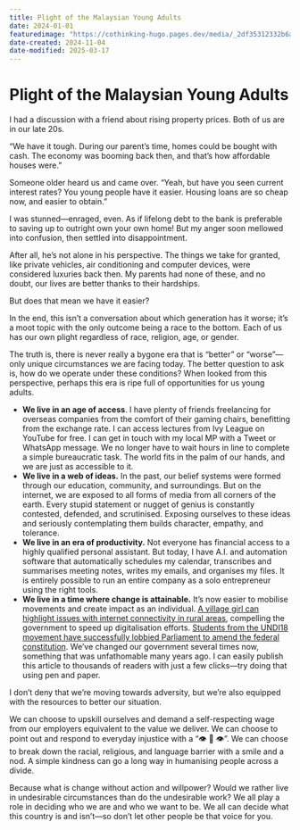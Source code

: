 ```yaml
---
title: Plight of the Malaysian Young Adults
date: 2024-01-01
featuredimage: "https://cothinking-hugo.pages.dev/media/_2df35312332b6adf50bc5359c8ddec04_MD5.jpg"
date-created: 2024-11-04
date-modified: 2025-03-17
---
```


# Plight of the Malaysian Young Adults

I had a discussion with a friend about rising property prices. Both of us are in our late 20s.

“We have it tough. During our parent’s time, homes could be bought with cash. The economy was booming back then, and that’s how affordable houses were.”

Someone older heard us and came over. “Yeah, but have you seen current interest rates? You young people have it easier. Housing loans are so cheap now, and easier to obtain.”

I was stunned—enraged, even. As if lifelong debt to the bank is preferable to saving up to outright own your own home! But my anger soon mellowed into confusion, then settled into disappointment.

After all, he’s not alone in his perspective. The things we take for granted, like private vehicles, air conditioning and computer devices, were considered luxuries back then. My parents had none of these, and no doubt, our lives are better thanks to their hardships.

But does that mean we have it easier?

In the end, this isn’t a conversation about which generation has it worse; it’s a moot topic with the only outcome being a race to the bottom. Each of us has our own plight regardless of race, religion, age, or gender.

The truth is, there is never really a bygone era that is “better” or “worse”—only unique circumstances we are facing today. The better question to ask is, how do we operate under these conditions? When looked from this perspective, perhaps this era is ripe full of opportunities for us young adults.

  * **We live in an age of access**. I have plenty of friends freelancing for overseas companies from the comfort of their gaming chairs, benefitting from the exchange rate. I can access lectures from Ivy League on YouTube for free. I can get in touch with my local MP with a Tweet or WhatsApp message. We no longer have to wait hours in line to complete a simple bureaucratic task. The world fits in the palm of our hands, and we are just as accessible to it.
  * **We live in a web of ideas.** In the past, our belief systems were formed through our education, community, and surroundings. But on the internet, we are exposed to all forms of media from all corners of the earth. Every stupid statement or nugget of genius is constantly contested, defended, and scrutinised. Exposing ourselves to these ideas and seriously contemplating them builds character, empathy, and tolerance.
  * **We live in an era of productivity.** Not everyone has financial access to a highly qualified personal assistant. But today, I have A.I. and automation software that automatically schedules my calendar, transcribes and summarises meeting notes, writes my emails, and organises my files. It is entirely possible to run an entire company as a solo entrepreneur using the right tools.
  * **We live in a time where change is attainable.** It’s now easier to mobilise movements and create impact as an individual. [A village girl can highlight issues with internet connectivity in rural areas](https://www.thestar.com.my/news/nation/2020/06/17/sabah-girl-stays-in-tree-to-get-internet-connection), compelling the government to speed up digitalisation efforts. [Students from the UNDI18 movement have successfully lobbied Parliament to amend the federal constitution](https://undi18.org/). We’ve changed our government several times now, something that was unfathomable many years ago. I can easily publish this article to thousands of readers with just a few clicks—try doing that using pen and paper.

I don’t deny that we’re moving towards adversity, but we’re also equipped with the resources to better our situation.

We can choose to upskill ourselves and demand a self-respecting wage from our employers equivalent to the value we deliver. We can choose to point out and respond to everyday injustice with a “👁️ 👄 👁️”. We can choose to break down the racial, religious, and language barrier with a smile and a nod. A simple kindness can go a long way in humanising people across a divide.

Because what is change without action and willpower? Would we rather live in undesirable circumstances than do the undesirable work? We all play a role in deciding who we are and who we want to be. We all can decide what this country is and isn’t—so don’t let other people be that voice for you.
